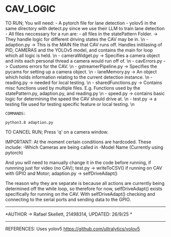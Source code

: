 # CAV_LOGIC

TO RUN;
    You will need:
        - A pytorch file for lane detection
        - yolov5 in the same directory with detect.py since we use their LLM to train lane detection
        - All files neccessary for a run are: 
            - all files in the statePattern Folder. -> They handle logic for different driving states the CAV may be in. \n
            - adaption.py -> This is the MAIN file that CAV runs off. Handles initilasing of PID, CAMERAS and the YOLOv5 model, and contains the main for loop which all logic is held. \n
            - cameraWidget.py -> Specifies a camera object and inits each personal thread a camera would run off of. \n
            - cavErrors.py -> Customs errors for the CAV. \n
            - gstreamerPipeline.py -> Specifies the pycams for setting up a camera object. \n
            - laneMemory.py -> An object which holds information relating to the current detection instance. \n
            - reading.py -> needed for local testing. \n
            - sharedFunctions.py -> Contains misc functions used by multiple files. E.g. Functions used by the statePattern.py, adaption.py, and reading.py \n
            - speed.py -> contains basic logic for determining the speed the CAV should drive at. \n
            - test.py -> a testing file used for testing specific feature or local testing. \n
    
    COMMANDS: 

    python3.8 adaption.py
     
     
TO CANCEL RUN;
    Press 'q' on a camera window.

IMPORTANT:
At the moment certain conditions are hardcoded. These include:
-Which Cameras are being called in
-Model Name (Currently using pytorch)


And you will need to manually change it in the code before running,
if runnning just for video (no CAV); test.py -> writeToCSV()
if running on CAV with GPIO and Motor; adaption.py -> selfDriveAdapt()

The reason why they are separate is because all actions are currently being determined off 
the while loop, so therefore for now, selfDriveAdapt() exists specifically for running on the CAV.
With selfDriveAdapt() checking and connecting to the serial ports and sending data to the GPIO.

*************************************************************************
*AUTHOR -> Rafael Skellett, 21498314, UPDATED: 26/9/25                  *
*************************************************************************

REFERENCES:
Uses yolov5 https://github.com/ultralytics/yolov5